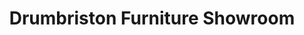 ---
title: "Drumbriston Furniture Showroom"
url: /monaghan/drumbriston-furniture-showroom/
shop: Möbel
---